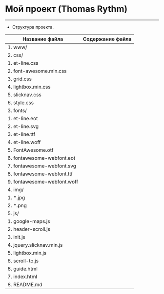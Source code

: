 # Мой проект (Thomas Rythm)
***
* Структура проекта.

Название файла                     | Содержание файла
-----------------------------------|----------------------
1. www/                            |
2. css/                            |
   1. et-line.css                  |
   2. font-awesome.min.css         |
   3. grid.css                     |
   4. lightbox.min.css             |
   5. slicknav.css                 |
   6. style.css                    |
3. fonts/                          |
   1. et-line.eot                  |
   2. et-line.svg                  |
   3. et-line.ttf                  |
   4. et-line.woff                 |
   5. FontAwesome.otf              |
   6. fontawesome-webfont.eot      |
   7. fontawesome-webfont.svg      |
   8. fontawesome-webfont.ttf      |
   9. fontawesome-webfont.woff     |
4. img/                            |
   1. *.jpg                        |
   2. *.png                        |
5. js/                             |
   1. google-maps.js               |
   2. header-scroll.js             |
   3. init.js                      |
   4. jquery.slicknav.min.js       |
   5. lightbox.min.js              |
   6. scroll-to.js                 |
6. guide.html                      |
7. index.html                      |
8. README.md                       |